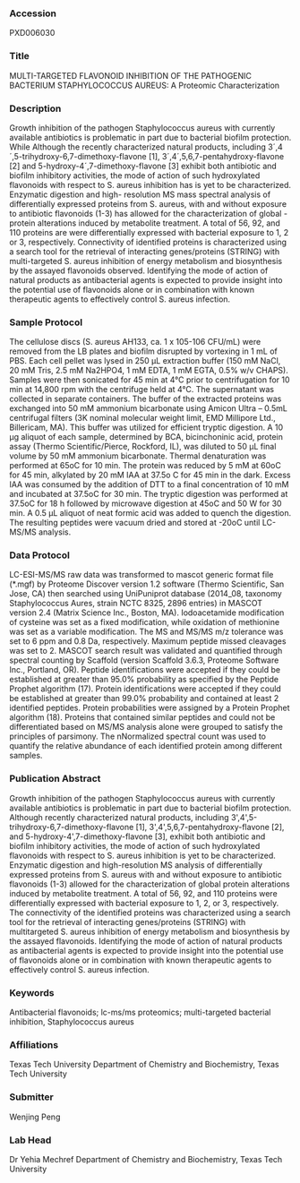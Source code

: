### Accession
PXD006030

### Title
MULTI-TARGETED FLAVONOID INHIBITION OF THE PATHOGENIC  BACTERIUM STAPHYLOCOCCUS AUREUS: A Proteomic Characterization

### Description
Growth inhibition of the pathogen Staphylococcus aureus with currently available antibiotics is problematic in part due to bacterial biofilm protection. While Although the recently characterized natural products, including 3´,4´,5-trihydroxy-6,7-dimethoxy-flavone [1], 3´,4´,5,6,7-pentahydroxy-flavone [2] and 5-hydroxy-4´,7-dimethoxy-flavone [3] exhibit both antibiotic and biofilm inhibitory activities, the mode of action of such hydroxylated flavonoids with respect to S. aureus inhibition has is yet to be characterized. Enzymatic digestion and high- resolution MS mass spectral  analysis of differentially expressed proteins from S. aureus, with and without exposure to antibiotic flavonoids (1-3) has allowed for the characterization of global -protein alterations induced by metabolite treatment. A total of 56, 92, and 110 proteins are were differentially expressed with bacterial exposure to 1, 2 or 3, respectively. Connectivity of identified proteins is characterized using a search tool for the retrieval of interacting genes/proteins (STRING) with multi-targeted S. aureus inhibition of energy metabolism and biosynthesis by the assayed flavonoids observed.  Identifying the mode of action of natural products as antibacterial agents is expected to provide insight into the potential use of flavonoids alone or in combination with known therapeutic agents to effectively control S. aureus infection.

### Sample Protocol
The cellulose discs (S. aureus AH133, ca. 1 x 105-106 CFU/mL) were removed from the LB plates and biofilm disrupted by vortexing in 1 mL of PBS. Each cell pellet was lysed in 250 µL extraction buffer (150 mM NaCl, 20 mM Tris, 2.5 mM Na2HPO4, 1 mM EDTA, 1 mM EGTA, 0.5% w/v CHAPS). Samples were then sonicated for 45 min at 4°C prior to centrifugation for 10 min at 14,800 rpm with the centrifuge held at 4°C. The supernatant was collected in separate containers. The buffer of the extracted proteins was exchanged into 50 mM ammonium bicarbonate using Amicon Ultra – 0.5mL centrifugal filters (3K nominal molecular weight limit, EMD Millipore Ltd., Billericam, MA). This buffer was utilized for efficient tryptic digestion.   A 10 μg aliquot of each sample, determined by BCA, bicinchoninic acid, protein assay (Thermo Scientific/Pierce, Rockford, IL), was diluted to 50 μL final volume by 50 mM ammonium bicarbonate. Thermal denaturation was performed at 65oC for 10 min. The protein was reduced by 5 mM at 60oC for 45 min, alkylated by 20 mM IAA at 37.5o C for 45 min in the dark. Excess IAA was consumed by the addition of DTT to a final concentration of 10 mM and incubated at 37.5oC for 30 min. The tryptic digestion was performed at 37.5oC for 18 h followed by microwave digestion at 45oC and 50 W for 30 min. A 0.5 μL aliquot of neat formic acid was added to quench the digestion. The resulting peptides were vacuum dried and stored at -20oC until LC-MS/MS analysis.

### Data Protocol
LC-ESI-MS/MS raw data was transformed to mascot generic format file (*.mgf) by Proteome Discover version 1.2 software (Thermo Scientific, San Jose, CA) then searched using UniPuniprot database (2014_08, taxonomy Staphylococcus Aures, strain NCTC 8325, 2896 entries) in MASCOT version 2.4 (Matrix Science Inc., Boston, MA). Iodoacetamide modification of cysteine was set as a fixed modification, while oxidation of methionine was set as a variable modification. The MS and MS/MS m/z tolerance was set to 6 ppm and 0.8 Da, respectively. Maximum peptide missed cleavages was set to 2. MASCOT search result was validated and quantified through spectral counting by Scaffold (version Scaffold 3.6.3, Proteome Software Inc., Portland, OR). Peptide identifications were accepted if they could be established at greater than 95.0% probability as specified by the Peptide Prophet algorithm (17). Protein identifications were accepted if they could be established at greater than 99.0% probability and contained at least 2 identified peptides. Protein probabilities were assigned by a Protein Prophet algorithm (18).  Proteins that contained similar peptides and could not be differentiated based on MS/MS analysis alone were grouped to satisfy the principles of parsimony. The nNormalized spectral count was used to quantify the relative abundance of each identified protein among different samples.

### Publication Abstract
Growth inhibition of the pathogen Staphylococcus aureus with currently available antibiotics is problematic in part due to bacterial biofilm protection. Although recently characterized natural products, including 3',4',5-trihydroxy-6,7-dimethoxy-flavone [1], 3',4',5,6,7-pentahydroxy-flavone [2], and 5-hydroxy-4',7-dimethoxy-flavone [3], exhibit both antibiotic and biofilm inhibitory activities, the mode of action of such hydroxylated flavonoids with respect to S. aureus inhibition is yet to be characterized. Enzymatic digestion and high-resolution MS analysis of differentially expressed proteins from S. aureus with and without exposure to antibiotic flavonoids (1-3) allowed for the characterization of global protein alterations induced by metabolite treatment. A total of 56, 92, and 110 proteins were differentially expressed with bacterial exposure to 1, 2, or 3, respectively. The connectivity of the identified proteins was characterized using a search tool for the retrieval of interacting genes/proteins (STRING) with multitargeted S. aureus inhibition of energy metabolism and biosynthesis by the assayed flavonoids. Identifying the mode of action of natural products as antibacterial agents is expected to provide insight into the potential use of flavonoids alone or in combination with known therapeutic agents to effectively control S. aureus infection.

### Keywords
Antibacterial flavonoids; lc-ms/ms proteomics; multi-targeted bacterial inhibition, Staphylococcus aureus

### Affiliations
Texas Tech University
Department of Chemistry and Biochemistry, Texas Tech University

### Submitter
Wenjing Peng

### Lab Head
Dr Yehia Mechref
Department of Chemistry and Biochemistry, Texas Tech University


